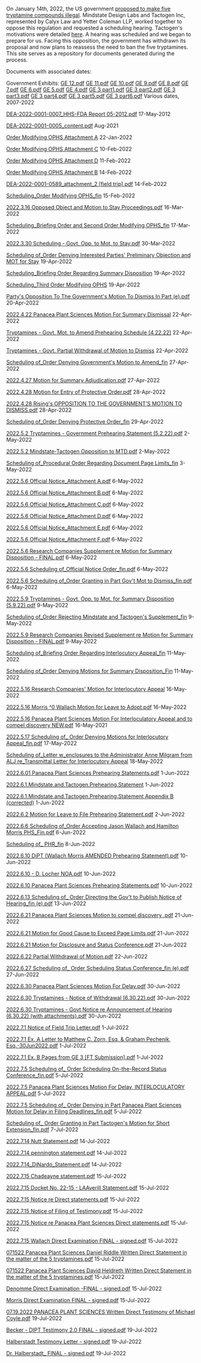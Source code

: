On January 14th, 2022, the US government [proposed to make five tryptamine compounds illegal](https://www.federalregister.gov/documents/2022/01/14/2022-00713/schedules-of-controlled-substances-placement-of-4-hydroxy-nn). Mindstate Design Labs and Tactogen Inc, represented by Calyx Law and Yetter Coleman LLP, worked together to oppose this regulation and requested a scheduling hearing. Tactogen's motivations were detailed [here](https://tactogen.com/news). A hearing was scheduled and we began to prepare for us. Facing this opposition, the government has withdrawn its proposal and now plans to reassess the need to ban the five tryptamines. This site serves as a repository for documents generated during the process.


Documents with associated dates:

Government Exhibits:
[GE 12.pdf](https://github.com/SchedulingHearingOnFiveTryptamines/SchedulingHearingOnFiveTryptamines.github.io/files/9075298/GE.12.pdf)
[GE 11.pdf](https://github.com/SchedulingHearingOnFiveTryptamines/SchedulingHearingOnFiveTryptamines.github.io/files/9075301/GE.11.pdf)
[GE 10.pdf](https://github.com/SchedulingHearingOnFiveTryptamines/SchedulingHearingOnFiveTryptamines.github.io/files/9075302/GE.10.pdf)
[GE 9.pdf](https://github.com/SchedulingHearingOnFiveTryptamines/SchedulingHearingOnFiveTryptamines.github.io/files/9075303/GE.9.pdf)
[GE 8.pdf](https://github.com/SchedulingHearingOnFiveTryptamines/SchedulingHearingOnFiveTryptamines.github.io/files/9075304/GE.8.pdf)
[GE 7.pdf](https://github.com/SchedulingHearingOnFiveTryptamines/SchedulingHearingOnFiveTryptamines.github.io/files/9075305/GE.7.pdf)
[GE 6.pdf](https://github.com/SchedulingHearingOnFiveTryptamines/SchedulingHearingOnFiveTryptamines.github.io/files/9075306/GE.6.pdf)
[GE 5.pdf](https://github.com/SchedulingHearingOnFiveTryptamines/SchedulingHearingOnFiveTryptamines.github.io/files/9075307/GE.5.pdf)
[GE 4.pdf](https://github.com/SchedulingHearingOnFiveTryptamines/SchedulingHearingOnFiveTryptamines.github.io/files/9075309/GE.4.pdf)
[GE 3 part1.pdf](https://github.com/SchedulingHearingOnFiveTryptamines/SchedulingHearingOnFiveTryptamines.github.io/files/9221098/GE.3.part1.pdf)
[GE 3 part2.pdf](https://github.com/SchedulingHearingOnFiveTryptamines/SchedulingHearingOnFiveTryptamines.github.io/files/9221095/GE.3.part2.pdf)
[GE 3 part3.pdf](https://github.com/SchedulingHearingOnFiveTryptamines/SchedulingHearingOnFiveTryptamines.github.io/files/9221094/GE.3.part3.pdf)
[GE 3 part4.pdf](https://github.com/SchedulingHearingOnFiveTryptamines/SchedulingHearingOnFiveTryptamines.github.io/files/9221092/GE.3.part4.pdf)
[GE 3 part5.pdf](https://github.com/SchedulingHearingOnFiveTryptamines/SchedulingHearingOnFiveTryptamines.github.io/files/9221091/GE.3.part5.pdf)
[GE 3 part6.pdf](https://github.com/SchedulingHearingOnFiveTryptamines/SchedulingHearingOnFiveTryptamines.github.io/files/9221087/GE.3.part6.pdf)
Various dates, 2007-2022

[DEA-2022-0001-0007_HHS-FDA Report 05-2012.pdf](https://github.com/SchedulingHearingOnFiveTryptamines/SchedulingHearingOnFiveTryptamines.github.io/files/9056089/DEA-2022-0001-0007_HHS-FDA.Report.05-2012.pdf)
17-May-2012

[DEA-2022-0001-0005_content.pdf](https://github.com/SchedulingHearingOnFiveTryptamines/SchedulingHearingOnFiveTryptamines.github.io/files/9056059/DEA-2022-0001-0005_content.pdf)
Aug-2021

[Order Modifying OPHS Attachment A](https://github.com/SchedulingHearingOnFiveTryptamines/SchedulingHearingOnFiveTryptamines.github.io/files/8864500/Order.Modifying.OPHS.Attachment.A.pdf)
22-Jan-2022

[Order Modifying OPHS Attachment C](https://github.com/SchedulingHearingOnFiveTryptamines/SchedulingHearingOnFiveTryptamines.github.io/files/8864502/Order.Modifying.OPHS.Attachment.C.pdf)
10-Feb-2022

[Order Modifying OPHS Attachment D](https://github.com/SchedulingHearingOnFiveTryptamines/SchedulingHearingOnFiveTryptamines.github.io/files/8864503/Order.Modifying.OPHS.Attachment.D.pdf)
11-Feb-2022

[Order Modifying OPHS Attachment B](https://github.com/SchedulingHearingOnFiveTryptamines/SchedulingHearingOnFiveTryptamines.github.io/files/8864501/Order.Modifying.OPHS.Attachment.B.pdf)
14-Feb-2022

[DEA-2022-0001-0589_attachment_2 [field trip].pdf](https://github.com/SchedulingHearingOnFiveTryptamines/SchedulingHearingOnFiveTryptamines.github.io/files/8928754/DEA-2022-0001-0589_attachment_2.field.trip.pdf)
14-Feb-2022

[Scheduling_Order Modifying OPHS_fin](https://github.com/SchedulingHearingOnFiveTryptamines/SchedulingHearingOnFiveTryptamines.github.io/files/8864517/Scheduling_Order.Modifying.OPHS_fin.pdf)
15-Feb-2022

[2022.3.16 Opposed Object and Motion to Stay Proceedings.pdf](https://github.com/SchedulingHearingOnFiveTryptamines/SchedulingHearingOnFiveTryptamines.github.io/files/9057163/2022.3.16.Opposed.Object.and.Motion.to.Stay.Proceedings.pdf)
16-Mar-2022

[Scheduling_Briefing Order and Second Order Modifying OPHS_fin](https://github.com/SchedulingHearingOnFiveTryptamines/SchedulingHearingOnFiveTryptamines.github.io/files/8864515/Scheduling_Briefing.Order.and.Second.Order.Modifying.OPHS_fin.pdf)
17-Mar-2022

[2022.3.30 Scheduling - Govt. Opp. to Mot. to Stay.pdf](https://github.com/SchedulingHearingOnFiveTryptamines/SchedulingHearingOnFiveTryptamines.github.io/files/9067351/2022.3.30.Scheduling.-.Govt.Opp.to.Mot.to.Stay.pdf)
30-Mar-2022

[Scheduling of_Order Denying Interested Parties' Preliminary Objection and MOT for Stay](https://github.com/SchedulingHearingOnFiveTryptamines/SchedulingHearingOnFiveTryptamines.github.io/files/8864510/Scheduling.of_Order.Denying.Interested.Parties.Preliminary.Objection.and.MOT.for.Stay.pdf)
19-Apr-2022

[Scheduling_Briefing Order Regarding Summary Disposition](https://github.com/SchedulingHearingOnFiveTryptamines/SchedulingHearingOnFiveTryptamines.github.io/files/8864516/Scheduling_Briefing.Order.Regarding.Summary.Disposition.pdf)
19-Apr-2022

[Scheduling_Third Order Modifying OPHS](https://github.com/SchedulingHearingOnFiveTryptamines/SchedulingHearingOnFiveTryptamines.github.io/files/8864518/Scheduling_Third.Order.Modifying.OPHS.pdf)
19-Apr-2022

[Party's Opposition To The Government's Motion To Dismiss In Part (e).pdf](https://github.com/SchedulingHearingOnFiveTryptamines/SchedulingHearingOnFiveTryptamines.github.io/files/8864504/Party.s.Opposition.To.The.Government.s.Motion.To.Dismiss.In.Part.e.pdf)
20-Apr-2022

[2022.4.22 Panacea Plant Sciences Motion For Summary Dismissal](https://github.com/SchedulingHearingOnFiveTryptamines/SchedulingHearingOnFiveTryptamines.github.io/files/8864496/2022.4.22.Panacea.Plant.Sciences.Motion.For.Summary.Dismissal.pdf)
22-Apr-2022

[Tryptamines - Govt. Mot. to Amend Prehearing Schedule (4.22.22)](https://github.com/SchedulingHearingOnFiveTryptamines/SchedulingHearingOnFiveTryptamines.github.io/files/8864519/Tryptamines.-.Govt.Mot.to.Amend.Prehearing.Schedule.4.22.22.pdf)
22-Apr-2022

[Tryptamines - Govt. Partial Withdrawal of Motion to Dismiss](https://github.com/SchedulingHearingOnFiveTryptamines/SchedulingHearingOnFiveTryptamines.github.io/files/8864520/Tryptamines.-.Govt.Partial.Withdrawal.of.Motion.to.Dismiss.pdf)
22-Apr-2022

[Scheduling of_Order Denying Government's Motion to Amend_fin](https://github.com/SchedulingHearingOnFiveTryptamines/SchedulingHearingOnFiveTryptamines.github.io/files/8864509/Scheduling.of_Order.Denying.Government.s.Motion.to.Amend_fin.pdf)
27-Apr-2022

[2022.4.27 Motion for Summary Adjudication.pdf](https://github.com/SchedulingHearingOnFiveTryptamines/SchedulingHearingOnFiveTryptamines.github.io/files/9067365/2022.4.27.Motion.for.Summary.Adjudication.pdf)
27-Apr-2022

[2022.4.28 Motion for Entry of Protective Order.pdf](https://github.com/SchedulingHearingOnFiveTryptamines/SchedulingHearingOnFiveTryptamines.github.io/files/9067353/2022.4.28.Motion.for.Entry.of.Protective.Order.pdf)
28-Apr-2022

[2022.4.28 Rising's OPPOSITION TO THE GOVERNMENT’S MOTION TO DISMISS.pdf](https://github.com/SchedulingHearingOnFiveTryptamines/SchedulingHearingOnFiveTryptamines.github.io/files/9067355/2022.4.28.Rising.s.OPPOSITION.TO.THE.GOVERNMENT.S.MOTION.TO.DISMISS.pdf)
28-Apr-2022

[Scheduling of_Order Denying Protective Order_fin](https://github.com/SchedulingHearingOnFiveTryptamines/SchedulingHearingOnFiveTryptamines.github.io/files/8864512/Scheduling.of_Order.Denying.Protective.Order_fin.pdf)
29-Apr-2022

[2022.5.2 Tryptamines - Government Prehearing Statement (5.2.22).pdf](https://github.com/SchedulingHearingOnFiveTryptamines/SchedulingHearingOnFiveTryptamines.github.io/files/9057771/2022.5.2.Tryptamines.-.Government.Prehearing.Statement.5.2.22.pdf)
2-May-2022

[2022.5.2 Mindstate-Tactogen Opposition to MTD.pdf](https://github.com/SchedulingHearingOnFiveTryptamines/SchedulingHearingOnFiveTryptamines.github.io/files/9067341/2022.5.2.Mindstate-Tactogen.Opposition.to.MTD.pdf)
2-May-2022

[Scheduling of_Procedural Order Regarding Document Page Limits_fin](https://github.com/SchedulingHearingOnFiveTryptamines/SchedulingHearingOnFiveTryptamines.github.io/files/8864514/Scheduling.of_Procedural.Order.Regarding.Document.Page.Limits_fin.pdf)
3-May-2022

[2022.5.6 Official Notice_Attachment A.pdf](https://github.com/SchedulingHearingOnFiveTryptamines/SchedulingHearingOnFiveTryptamines.github.io/files/9067369/2022.5.6.Official.Notice_Attachment.A.pdf)
6-May-2022

[2022.5.6 Official Notice_Attachment B.pdf](https://github.com/SchedulingHearingOnFiveTryptamines/SchedulingHearingOnFiveTryptamines.github.io/files/9067370/2022.5.6.Official.Notice_Attachment.B.pdf)
6-May-2022

[2022.5.6 Official Notice_Attachment C.pdf](https://github.com/SchedulingHearingOnFiveTryptamines/SchedulingHearingOnFiveTryptamines.github.io/files/9067371/2022.5.6.Official.Notice_Attachment.C.pdf)
6-May-2022

[2022.5.6 Official Notice_Attachment D.pdf](https://github.com/SchedulingHearingOnFiveTryptamines/SchedulingHearingOnFiveTryptamines.github.io/files/9067372/2022.5.6.Official.Notice_Attachment.D.pdf)
6-May-2022

[2022.5.6 Official Notice_Attachment E.pdf](https://github.com/SchedulingHearingOnFiveTryptamines/SchedulingHearingOnFiveTryptamines.github.io/files/9067373/2022.5.6.Official.Notice_Attachment.E.pdf)
6-May-2022

[2022.5.6 Official Notice_Attachment F.pdf](https://github.com/SchedulingHearingOnFiveTryptamines/SchedulingHearingOnFiveTryptamines.github.io/files/9067375/2022.5.6.Official.Notice_Attachment.F.pdf)
6-May-2022

[2022.5.6 Research Companies Supplement re Motion for Summary Disposition - FINAL.pdf](https://github.com/SchedulingHearingOnFiveTryptamines/SchedulingHearingOnFiveTryptamines.github.io/files/9067395/2022.5.6.Research.Companies.Supplement.re.Motion.for.Summary.Disposition.-.FINAL.pdf)
6-May-2022

[2022.5.6 Scheduling of_Official Notice Order_fin.pdf](https://github.com/SchedulingHearingOnFiveTryptamines/SchedulingHearingOnFiveTryptamines.github.io/files/9067397/2022.5.6.Scheduling.of_Official.Notice.Order_fin.pdf)
6-May-2022

[2022.5.6 Scheduling of_Order Granting in Part Gov't Mot to Dismiss_fin.pdf](https://github.com/SchedulingHearingOnFiveTryptamines/SchedulingHearingOnFiveTryptamines.github.io/files/9067400/2022.5.6.Scheduling.of_Order.Granting.in.Part.Gov.t.Mot.to.Dismiss_fin.pdf)
6-May-2022

[2022.5.9 Tryptamines - Govt. Opp. to Mot. for Summary Disposition (5.9.22).pdf](https://github.com/SchedulingHearingOnFiveTryptamines/SchedulingHearingOnFiveTryptamines.github.io/files/9057759/2022.5.9.Tryptamines.-.Govt.Opp.to.Mot.for.Summary.Disposition.5.9.22.pdf)
9-May-2022

[Scheduling of_Order Rejecting Mindstate and Tactogen's Supplement_fin](https://github.com/SchedulingHearingOnFiveTryptamines/SchedulingHearingOnFiveTryptamines.github.io/files/8864513/Scheduling.of_Order.Rejecting.Mindstate.and.Tactogen.s.Supplement_fin.pdf)
9-May-2022

[2022.5.9 Research Companies Revised Supplement re Motion for Summary Disposition - FINAL.pdf](https://github.com/SchedulingHearingOnFiveTryptamines/SchedulingHearingOnFiveTryptamines.github.io/files/9067403/2022.5.9.Research.Companies.Revised.Supplement.re.Motion.for.Summary.Disposition.-.FINAL.pdf)
9-May-2022

[Scheduling of_Briefing Order Regarding Interlocutory Appeal_fin](https://github.com/SchedulingHearingOnFiveTryptamines/SchedulingHearingOnFiveTryptamines.github.io/files/8864507/Scheduling.of_Briefing.Order.Regarding.Interlocutory.Appeal_fin.pdf)
11-May-2022

[Scheduling of_Order Denying Motions for Summary Disposition_Fin](https://github.com/SchedulingHearingOnFiveTryptamines/SchedulingHearingOnFiveTryptamines.github.io/files/8864511/Scheduling.of_Order.Denying.Motions.for.Summary.Disposition_Fin.pdf)
11-May-2022

[2022.5.16 Research Companies' Motion for Interlocutory Appeal](https://github.com/SchedulingHearingOnFiveTryptamines/SchedulingHearingOnFiveTryptamines.github.io/files/8864497/2022.5.16.Research.Companies.Motion.for.Interlocutory.Appeal.pdf)
16-May-2022

[2022.5.16 Morris ^0 Wallach Motion for Leave to Adopt.pdf](https://github.com/SchedulingHearingOnFiveTryptamines/SchedulingHearingOnFiveTryptamines.github.io/files/9057754/2022.5.16.Morris.0.Wallach.Motion.for.Leave.to.Adopt.pdf)
16-May-2022

[2022.5.16 Panacea Plant Sciences Motion For Interloculatory Appeal and to compel discovery NEW.pdf](https://github.com/SchedulingHearingOnFiveTryptamines/SchedulingHearingOnFiveTryptamines.github.io/files/9057750/2022.5.16.Panacea.Plant.Sciences.Motion.For.Interloculatory.Appeal.and.to.compel.discovery.NEW.pdf)
16-May-2021

[2022.5.17 Scheduling of_ Order Denying Motions for Interlocutory Appeal_fin.pdf](https://github.com/SchedulingHearingOnFiveTryptamines/SchedulingHearingOnFiveTryptamines.github.io/files/9057707/2022.5.17.Scheduling.of_.Order.Denying.Motions.for.Interlocutory.Appeal_fin.pdf)
17-May-2022

[Scheduling of_Letter w_enclosures to the Administrator Anne Milgram from ALJ re_Transmittal Letter for Interlocutory Appeal](https://github.com/SchedulingHearingOnFiveTryptamines/SchedulingHearingOnFiveTryptamines.github.io/files/8864508/Scheduling.of_Letter.w_enclosures.to.the.Administrator.Anne.Milgram.from.ALJ.re_Transmittal.Letter.for.Interlocutory.Appeal.pdf)
18-May-2022

[2022.6.01 Panacea Plant Sciences Prehearing Statements.pdf](https://github.com/SchedulingHearingOnFiveTryptamines/SchedulingHearingOnFiveTryptamines.github.io/files/9057703/2022.6.01.Panacea.Plant.Sciences.Prehearing.Statements.pdf)
1-Jun-2022

[2022.6.1.Mindstate.and.Tactogen.Prehearing.Statement](https://github.com/SchedulingHearingOnFiveTryptamines/SchedulingHearingOnFiveTryptamines.github.io/files/8864498/2022.6.1.Mindstate.and.Tactogen.Prehearing.Statement.pdf)
1-Jun-2022

[2022.6.1.Mindstate.and.Tactogen.Prehearing.Statement Appendix B (corrected)](https://github.com/SchedulingHearingOnFiveTryptamines/SchedulingHearingOnFiveTryptamines.github.io/files/8864499/Appendix.B.corrected.pdf)
1-Jun-2022

[2022.6.2 Motion for Leave to File Prehearing Statement.pdf](https://github.com/SchedulingHearingOnFiveTryptamines/SchedulingHearingOnFiveTryptamines.github.io/files/9057701/2022.6.2.Motion.for.Leave.to.File.Prehearing.Statement.pdf)
2-Jun-2022

[2022.6.6 Scheduling of_Order Accepting Jason Wallach and Hamilton Morris PHS_Fin.pdf](https://github.com/SchedulingHearingOnFiveTryptamines/SchedulingHearingOnFiveTryptamines.github.io/files/9057700/2022.6.6.Scheduling.of_Order.Accepting.Jason.Wallach.and.Hamilton.Morris.PHS_Fin.pdf)
6-Jun-2022

[Scheduling of_ PHR_fin](https://github.com/SchedulingHearingOnFiveTryptamines/SchedulingHearingOnFiveTryptamines.github.io/files/8864506/Scheduling.of_.PHR_fin.pdf)
8-Jun-2022

[2022.6.10 DiPT (Wallach Morris AMENDED Prehearing Statement).pdf](https://github.com/SchedulingHearingOnFiveTryptamines/SchedulingHearingOnFiveTryptamines.github.io/files/9057697/2022.6.10.DiPT.Wallach.Morris.AMENDED.Prehearing.Statement.pdf)
10-Jun-2022

[2022.6.10 - D. Locher NOA.pdf](https://github.com/SchedulingHearingOnFiveTryptamines/SchedulingHearingOnFiveTryptamines.github.io/files/9057699/2022.6.10.-.D.Locher.NOA.pdf)
10-Jun-2022

[2022.6.10 Panacea Plant Sciences Prehearing Statements.pdf](https://github.com/SchedulingHearingOnFiveTryptamines/SchedulingHearingOnFiveTryptamines.github.io/files/8881185/2022.6.10.Panacea.Plant.Sciences.Prehearing.Statements.pdf)
10-Jun-2022

[2022.6.13 Scheduling of_ Order Directing the Gov't to Publish Notice of Hearing_fin (e).pdf](https://github.com/SchedulingHearingOnFiveTryptamines/SchedulingHearingOnFiveTryptamines.github.io/files/9057695/2022.6.13.Scheduling.of_.Order.Directing.the.Gov.t.to.Publish.Notice.of.Hearing_fin.e.pdf)
13-Jun-2022

[2022.6.21 Panacea Plant Sciences Motion to compel discovery  .pdf](https://github.com/SchedulingHearingOnFiveTryptamines/SchedulingHearingOnFiveTryptamines.github.io/files/8952965/2022.6.21.Panacea.Plant.Sciences.Motion.to.compel.discovery.pdf)
21-Jun-2022

[2022.6.21 Motion for Good Cause to Exceed Page Limits.pdf](https://github.com/SchedulingHearingOnFiveTryptamines/SchedulingHearingOnFiveTryptamines.github.io/files/9057689/2022.6.21.Motion.for.Good.Cause.to.Exceed.Page.Limits.pdf)
21-Jun-2022

[2022.6.21 Motion for Disclosure and Status Conference.pdf](https://github.com/SchedulingHearingOnFiveTryptamines/SchedulingHearingOnFiveTryptamines.github.io/files/9057693/2022.6.21.Motion.for.Disclosure.and.Status.Conference.pdf)
21-Jun-2022

[2022.6.22 Partial Withdrawal of Motion.pdf](https://github.com/SchedulingHearingOnFiveTryptamines/SchedulingHearingOnFiveTryptamines.github.io/files/9057674/2022.6.22.Partial.Withdrawal.of.Motion.pdf)
22-Jun-2022

[2022.6.27 Scheduling of_ Order Scheduling Status Conference_fin (e).pdf](https://github.com/SchedulingHearingOnFiveTryptamines/SchedulingHearingOnFiveTryptamines.github.io/files/9057672/2022.6.27.Scheduling.of_.Order.Scheduling.Status.Conference_fin.e.pdf)
27-Jun-2022

[2022.6.30 Panacea Plant Sciences Motion For Delay.pdf](https://github.com/SchedulingHearingOnFiveTryptamines/SchedulingHearingOnFiveTryptamines.github.io/files/9057668/2022.6.30.Panacea.Plant.Sciences.Motion.For.Delay.pdf)
30-Jun-2022

[2022.6.30 Tryptamines - Notice of Withdrawal (6.30.22).pdf](https://github.com/SchedulingHearingOnFiveTryptamines/SchedulingHearingOnFiveTryptamines.github.io/files/9057660/2022.6.30.Tryptamines.-.Notice.of.Withdrawal.6.30.22.pdf)
30-Jun-2022

[2022.6.30 Tryptamines - Govt Notice re Announcement of Hearing (6.30.22) (with attachments).pdf](https://github.com/SchedulingHearingOnFiveTryptamines/SchedulingHearingOnFiveTryptamines.github.io/files/9057662/2022.6.30.Tryptamines.-.Govt.Notice.re.Announcement.of.Hearing.6.30.22.with.attachments.pdf)
30-Jun-2022

[2022.7.1 Notice of Field Trip Letter.pdf](https://github.com/SchedulingHearingOnFiveTryptamines/SchedulingHearingOnFiveTryptamines.github.io/files/9057650/2022.7.1.Notice.of.Field.Trip.Letter.pdf)
1-Jul-2022

[2022.7.1 Ex. A Letter to Matthew C. Zorn, Esq. & Graham Pechenik, Esq.-30Jun2022.pdf](https://github.com/SchedulingHearingOnFiveTryptamines/SchedulingHearingOnFiveTryptamines.github.io/files/9057658/2022.7.1.Ex.A.Letter.to.Matthew.C.Zorn.Esq.Graham.Pechenik.Esq.-30Jun2022.pdf)
1-Jul-2022

[2022.7.1 Ex. B Pages from GE 3 [FT Submission].pdf](https://github.com/SchedulingHearingOnFiveTryptamines/SchedulingHearingOnFiveTryptamines.github.io/files/9057654/2022.7.1.Ex.B.Pages.from.GE.3.FT.Submission.pdf)
1-Jul-2022

[2022.7.5 Scheduling of_ Order Scheduling On-the-Record Status Conference_fin.pdf](https://github.com/SchedulingHearingOnFiveTryptamines/SchedulingHearingOnFiveTryptamines.github.io/files/9057630/2022.7.5.Scheduling.of_.Order.Scheduling.On-the-Record.Status.Conference_fin.pdf)
5-Jul-2022

[2022.7.5 Panacea Plant Sciences Motion For Delay, INTERLOCULATORY APPEAL.pdf](https://github.com/SchedulingHearingOnFiveTryptamines/SchedulingHearingOnFiveTryptamines.github.io/files/9057648/2022.7.5.Panacea.Plant.Sciences.Motion.For.Delay.INTERLOCULATORY.APPEAL.pdf)
5-Jul-2022

[2022.7.5 Scheduling of_ Order Denying in Part Panacea Plant Sciences Motion for Delay in Filing Deadlines_fin.pdf](https://github.com/SchedulingHearingOnFiveTryptamines/SchedulingHearingOnFiveTryptamines.github.io/files/9057641/2022.7.5.Scheduling.of_.Order.Denying.in.Part.Panacea.Plant.Sciences.Motion.for.Delay.in.Filing.Deadlines_fin.pdf)
5-Jul-2022

[Scheduling of_ Order Granting in Part Tactogen's Motion for Short Extension_fin.pdf](https://github.com/SchedulingHearingOnFiveTryptamines/SchedulingHearingOnFiveTryptamines.github.io/files/9220887/Scheduling.of_.Order.Granting.in.Part.Tactogen.s.Motion.for.Short.Extension_fin.pdf)
7-Jul-2022

[2022.7.14 Nutt Statement.pdf](https://github.com/SchedulingHearingOnFiveTryptamines/SchedulingHearingOnFiveTryptamines.github.io/files/9220873/2022.7.14.Nutt.Statement.pdf)
14-Jul-2022

[2022.7.14 pennington statement.pdf](https://github.com/SchedulingHearingOnFiveTryptamines/SchedulingHearingOnFiveTryptamines.github.io/files/9220874/2022.7.14.pennington.statement.pdf)
14-Jul-2022

[2022.7.14_DiNardo_Statement.pdf](https://github.com/SchedulingHearingOnFiveTryptamines/SchedulingHearingOnFiveTryptamines.github.io/files/9220875/2022.7.14_DiNardo_Statement.pdf)
14-Jul-2022

[2022.7.15 Chadeayne statement.pdf](https://github.com/SchedulingHearingOnFiveTryptamines/SchedulingHearingOnFiveTryptamines.github.io/files/9220876/2022.7.15.Chadeayne.statement.pdf)
15-Jul-2022

[2022.7.15 Docket No. 22-15 - LAAverill Statement.pdf](https://github.com/SchedulingHearingOnFiveTryptamines/SchedulingHearingOnFiveTryptamines.github.io/files/9220877/2022.7.15.Docket.No.22-15.-.LAAverill.Statement.pdf)
15-Jul-2022

[2022.7.15 Notice re Direct statements.pdf](https://github.com/SchedulingHearingOnFiveTryptamines/SchedulingHearingOnFiveTryptamines.github.io/files/9220878/2022.7.15.Notice.re.Direct.statements.pdf)
15-Jul-2022

[2022.7.15 Notice of Filing of Testimony.pdf](https://github.com/SchedulingHearingOnFiveTryptamines/SchedulingHearingOnFiveTryptamines.github.io/files/9220836/2022.7.15.Notice.of.Filing.of.Testimony.pdf)
15-Jul-2022

[2022.7.15 Notice re Panacea Plant Sciences Direct statements.pdf](https://github.com/SchedulingHearingOnFiveTryptamines/SchedulingHearingOnFiveTryptamines.github.io/files/9220838/2022.7.15.Notice.re.Panacea.Plant.Sciences.Direct.statements.pdf)
15-Jul-2022

[2022.7.15 Wallach Direct Examination FINAL - signed.pdf](https://github.com/SchedulingHearingOnFiveTryptamines/SchedulingHearingOnFiveTryptamines.github.io/files/9220839/2022.7.15.Wallach.Direct.Examination.FINAL.-.signed.pdf)
15-Jul-2022

[071522 Panacea Plant Sciences Daniel Riddle Written Direct Statement in the matter of the 5 tryptamines.pdf](https://github.com/SchedulingHearingOnFiveTryptamines/SchedulingHearingOnFiveTryptamines.github.io/files/9220840/071522.Panacea.Plant.Sciences.Daniel.Riddle.Written.Direct.Statement.in.the.matter.of.the.5.tryptamines.pdf)
15-Jul-2022

[071522 Panacea Plant Sciences David Heldreth Written Direct Statement in the matter of the 5 tryptamines.pdf](https://github.com/SchedulingHearingOnFiveTryptamines/SchedulingHearingOnFiveTryptamines.github.io/files/9220841/071522.Panacea.Plant.Sciences.David.Heldreth.Written.Direct.Statement.in.the.matter.of.the.5.tryptamines.pdf)
15-Jul-2022

[Denomme Direct Examination -FINAL - signed.pdf](https://github.com/SchedulingHearingOnFiveTryptamines/SchedulingHearingOnFiveTryptamines.github.io/files/9220867/Denomme.Direct.Examination.-FINAL.-.signed.pdf)
15-Jul-2022

[Morris Direct Examination FINAL - signed.pdf](https://github.com/SchedulingHearingOnFiveTryptamines/SchedulingHearingOnFiveTryptamines.github.io/files/9220868/Morris.Direct.Examination.FINAL.-.signed.pdf)
15-Jul-2022

[07.19.2022 PANACEA PLANT SCIENCES Written Direct Testimony of Michael Coyle.pdf](https://github.com/SchedulingHearingOnFiveTryptamines/SchedulingHearingOnFiveTryptamines.github.io/files/9220932/07.19.2022.PANACEA.PLANT.SCIENCES.Written.Direct.Testimony.of.Michael.Coyle.pdf)
19-Jul-2022

[Becker - DIPT Testimony 2.0 FINAL - signed.pdf](https://github.com/SchedulingHearingOnFiveTryptamines/SchedulingHearingOnFiveTryptamines.github.io/files/9220933/Becker.-.DIPT.Testimony.2.0.FINAL.-.signed.pdf)
19-Jul-2022

[Halberstadt Testimony Letter - signed.pdf](https://github.com/SchedulingHearingOnFiveTryptamines/SchedulingHearingOnFiveTryptamines.github.io/files/9220934/Halberstadt.Testimony.Letter.-.signed.pdf)
19-Jul-2022

[Dr. Halberstadt_ FINAL - signed.pdf](https://github.com/SchedulingHearingOnFiveTryptamines/SchedulingHearingOnFiveTryptamines.github.io/files/9220935/Dr.Halberstadt_.FINAL.-.signed.pdf)
19-Jul-2022
